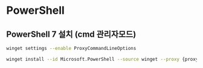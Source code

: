 # PowerShell

## PowerShell 7 설치 (cmd 관리자모드)

```bash
winget settings --enable ProxyCommandLineOptions

winget install --id Microsoft.PowerShell --source winget --proxy {proxy_host}:{proxy_port}
```
